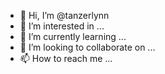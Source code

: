 - 👋 Hi, I’m @tanzerlynn
- 👀 I’m interested in ...
- 🌱 I’m currently learning ...
- 💞️ I’m looking to collaborate on ...
- 📫 How to reach me ...

<!---
tanzerlynn/tanzerlynn is a ✨ special ✨ repository because its `README.md` (this file) appears on your GitHub profile.
You can click the Preview link to take a look at your changes.
--->
